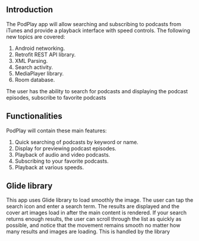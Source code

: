 ## Introduction

The PodPlay app will allow searching and subscribing to podcasts from iTunes and provide a playback interface with speed controls.
The following new topics are covered:
1. Android networking.
2. Retrofit REST API library.
3. XML Parsing.
4. Search activity.
5. MediaPlayer library.
6. Room database.

The user has the ability to search for podcasts and displaying the podcast episodes, subscribe to favorite podcasts

## Functionalities

PodPlay will contain these main features:
1. Quick searching of podcasts by keyword or name.
2. Display for previewing podcast episodes.
3. Playback of audio and video podcasts.
4. Subscribing to your favorite podcasts.
5. Playback at various speeds.

## Glide library

This app uses Glide library to load smoothly the image.
The user can tap the search icon and enter a search term. The results are displayed and the cover art images load in after the main content is rendered. 
If your search returns enough results, the user can scroll through the list as quickly as possible, and notice that the movement remains smooth no matter how many results and images are loading.
This is handled by the library